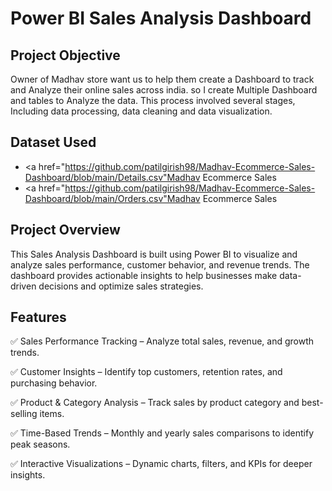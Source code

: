 # Power BI Sales Analysis Dashboard
## Project Objective
Owner of Madhav store want us to help them create a Dashboard to track and Analyze their online sales across india. so I create Multiple Dashboard and tables to Analyze the data. This process involved several stages, Including data processing, data cleaning and data visualization.

## Dataset Used
- <a href="https://github.com/patilgirish98/Madhav-Ecommerce-Sales-Dashboard/blob/main/Details.csv"Madhav Ecommerce Sales</a>
- <a href="https://github.com/patilgirish98/Madhav-Ecommerce-Sales-Dashboard/blob/main/Orders.csv"Madhav Ecommerce Sales</a>

## Project Overview

   This Sales Analysis Dashboard is built using Power BI to visualize and analyze sales performance, customer behavior, and revenue trends. The dashboard provides actionable insights to help businesses make data-      driven decisions and optimize sales strategies.

## Features 

✅ Sales Performance Tracking – Analyze total sales, revenue, and growth trends.

✅ Customer Insights – Identify top customers, retention rates, and purchasing behavior.

✅ Product & Category Analysis – Track sales by product category and best-selling items.

✅ Time-Based Trends – Monthly and yearly sales comparisons to identify peak seasons.

✅ Interactive Visualizations – Dynamic charts, filters, and KPIs for deeper insights.

